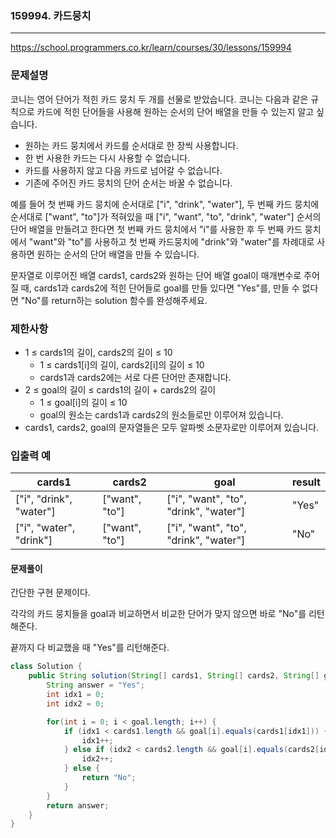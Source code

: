 ### 159994. 카드뭉치

---

https://school.programmers.co.kr/learn/courses/30/lessons/159994

### 문제설명

코니는 영어 단어가 적힌 카드 뭉치 두 개를 선물로 받았습니다. 코니는 다음과 같은 규칙으로 카드에 적힌 단어들을 사용해 원하는 순서의 단어 배열을 만들 수 있는지 알고 싶습니다.

- 원하는 카드 뭉치에서 카드를 순서대로 한 장씩 사용합니다.
- 한 번 사용한 카드는 다시 사용할 수 없습니다.
- 카드를 사용하지 않고 다음 카드로 넘어갈 수 없습니다.
- 기존에 주어진 카드 뭉치의 단어 순서는 바꿀 수 없습니다.

예를 들어 첫 번째 카드 뭉치에 순서대로 ["i", "drink", "water"], 두 번째 카드 뭉치에 순서대로 ["want", "to"]가 적혀있을 때 ["i", "want", "to", "drink", "water"] 순서의 단어 배열을 만들려고 한다면 첫 번째 카드 뭉치에서 "i"를 사용한 후 두 번째 카드 뭉치에서 "want"와 "to"를 사용하고 첫 번째 카드뭉치에 "drink"와 "water"를 차례대로 사용하면 원하는 순서의 단어 배열을 만들 수 있습니다.

문자열로 이루어진 배열 cards1, cards2와 원하는 단어 배열 goal이 매개변수로 주어질 때, cards1과 cards2에 적힌 단어들로 goal를 만들 있다면 "Yes"를, 만들 수 없다면 "No"를 return하는 solution 함수를 완성해주세요.

### 제한사항

- 1 ≤ cards1의 길이, cards2의 길이 ≤ 10
    - 1 ≤ cards1[i]의 길이, cards2[i]의 길이 ≤ 10
    - cards1과 cards2에는 서로 다른 단어만 존재합니다.
- 2 ≤ goal의 길이 ≤ cards1의 길이 + cards2의 길이
    - 1 ≤ goal[i]의 길이 ≤ 10
    - goal의 원소는 cards1과 cards2의 원소들로만 이루어져 있습니다.
- cards1, cards2, goal의 문자열들은 모두 알파벳 소문자로만 이루어져 있습니다.

### 입출력 예

| cards1                                      | cards2 | goal | result |
|-------------------------------------------|--------|------|------|
| ["i", "drink", "water"] |   ["want", "to"]     |  ["i", "want", "to", "drink", "water"]    | "Yes"   |
| ["i", "water", "drink"] |  ["want", "to"]      | ["i", "want", "to", "drink", "water"]     | "No"     |


#### 문제풀이

간단한 구현 문제이다.

각각의 카드 뭉치들을 goal과 비교하면서 비교한 단어가 맞지 않으면 바로 "No"를 리턴해준다.

끝까지 다 비교했을 때 "Yes"를 리턴해준다.

```java
class Solution {
    public String solution(String[] cards1, String[] cards2, String[] goal) {
        String answer = "Yes";
        int idx1 = 0;
        int idx2 = 0;

        for(int i = 0; i < goal.length; i++) {
            if (idx1 < cards1.length && goal[i].equals(cards1[idx1])) {
                idx1++;
            } else if (idx2 < cards2.length && goal[i].equals(cards2[idx2])) {
                idx2++;
            } else {
                return "No";
            }
        }
        return answer;
    }
}

```
